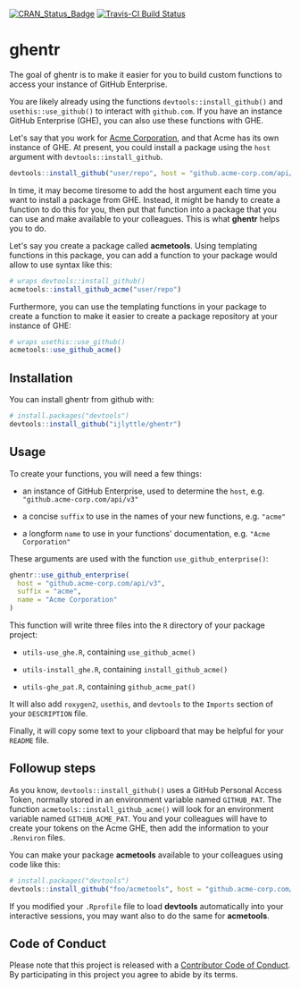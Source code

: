 
<!-- README.md is generated from README.Rmd. Please edit that file -->
[![CRAN\_Status\_Badge](https://www.r-pkg.org/badges/version/ghentr)](https://cran.r-project.org/package=ghentr) [![Travis-CI Build Status](https://travis-ci.org/ijlyttle/ghentr.svg?branch=master)](https://travis-ci.org/ijlyttle/ghentr)

ghentr
======

The goal of ghentr is to make it easier for you to build custom functions to access your instance of GitHub Enterprise.

You are likely already using the functions `devtools::install_github()` and `usethis::use_github()` to interact with `github.com`. If you have an instance GitHub Enterprise (GHE), you can also use these functions with GHE.

Let's say that you work for [Acme Corporation](https://en.wikipedia.org/wiki/Acme_Corporation), and that Acme has its own instance of GHE. At present, you could install a package using the `host` argument with `devtools::install_github`.

``` r
devtools::install_github("user/repo", host = "github.acme-corp.com/api/v3")
```

In time, it may become tiresome to add the host argument each time you want to install a package from GHE. Instead, it might be handy to create a function to do this for you, then put that function into a package that you can use and make available to your colleagues. This is what **ghentr** helps you to do.

Let's say you create a package called **acmetools**. Using templating functions in this package, you can add a function to your package would allow to use syntax like this:

``` r
# wraps devtools::install_github()
acmetools::install_github_acme("user/repo")
```

Furthermore, you can use the templating functions in your package to create a function to make it easier to create a package repository at your instance of GHE:

``` r
# wraps usethis::use_github()
acmetools::use_github_acme()
```

Installation
------------

You can install ghentr from github with:

``` r
# install.packages("devtools")
devtools::install_github("ijlyttle/ghentr")
```

Usage
-----

To create your functions, you will need a few things:

-   an instance of GitHub Enterprise, used to determine the `host`, e.g. `"github.acme-corp.com/api/v3"`

-   a concise `suffix` to use in the names of your new functions, e.g. `"acme"`

-   a longform `name` to use in your functions' documentation, e.g. `"Acme Corporation"`

These arguments are used with the function `use_github_enterprise()`:

``` r
ghentr::use_github_enterprise(
  host = "github.acme-corp.com/api/v3",
  suffix = "acme",
  name = "Acme Corporation"
)
```

This function will write three files into the `R` directory of your package project:

-   `utils-use_ghe.R`, containing `use_github_acme()`

-   `utils-install_ghe.R`, containing `install_github_acme()`

-   `utils-ghe_pat.R`, containing `github_acme_pat()`

It will also add `roxygen2`, `usethis`, and `devtools` to the `Imports` section of your `DESCRIPTION` file.

Finally, it will copy some text to your clipboard that may be helpful for your `README` file.

Followup steps
--------------

As you know, `devtools::install_github()` uses a GitHub Personal Access Token, normally stored in an environment variable named `GITHUB_PAT`. The function `acmetools::install_github_acme()` will look for an environment variable named `GITHUB_ACME_PAT`. You and your colleagues will have to create your tokens on the Acme GHE, then add the information to your `.Renviron` files.

You can make your package **acmetools** available to your colleagues using code like this:

``` r
# install.packages("devtools")
devtools::install_github("foo/acmetools", host = "github.acme-corp.com/api/v3")
```

If you modified your `.Rprofile` file to load **devtools** automatically into your interactive sessions, you may want also to do the same for **acmetools**.

Code of Conduct
---------------

Please note that this project is released with a [Contributor Code of Conduct](CONDUCT.md). By participating in this project you agree to abide by its terms.
